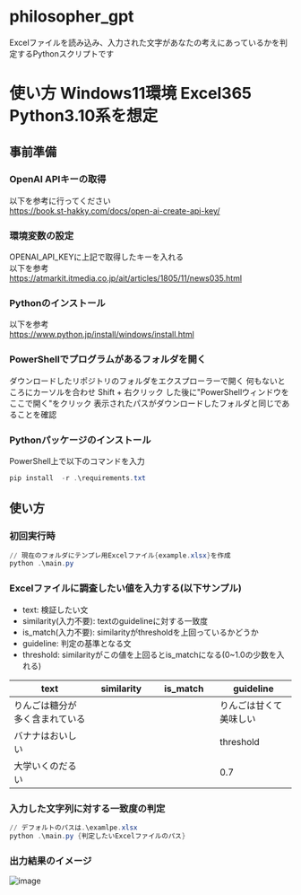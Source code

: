 # philosopher_gpt
Excelファイルを読み込み、入力された文字があなたの考えにあっているかを判定するPythonスクリプトです
# 使い方 Windows11環境 Excel365 Python3.10系を想定
## 事前準備
### OpenAI APIキーの取得
以下を参考に行ってください <br>
https://book.st-hakky.com/docs/open-ai-create-api-key/
### 環境変数の設定
OPENAI_API_KEYに上記で取得したキーを入れる <br>
以下を参考 <br>
https://atmarkit.itmedia.co.jp/ait/articles/1805/11/news035.html
### Pythonのインストール
以下を参考 <br>
https://www.python.jp/install/windows/install.html
### PowerShellでプログラムがあるフォルダを開く
ダウンロードしたリポジトリのフォルダをエクスプローラーで開く
何もないところにカーソルを合わせ Shift + 右クリック した後に"PowerShellウィンドウをここで開く"をクリック
表示されたパスがダウンロードしたフォルダと同じであることを確認
### Pythonパッケージのインストール
PowerShell上で以下のコマンドを入力
```powershell
pip install  -r .\requirements.txt
```
## 使い方
### 初回実行時
```powershell
// 現在のフォルダにテンプレ用Excelファイル{example.xlsx}を作成
python .\main.py
```
### Excelファイルに調査したい値を入力する(以下サンプル)
- text: 検証したい文
- similarity(入力不要): textのguidelineに対する一致度
- is_match(入力不要): similarityがthresholdを上回っているかどうか
- guideline: 判定の基準となる文
- threshold: similarityがこの値を上回るとis_matchになる(0~1.0の少数を入れる)

| text                           | similarity | is_match | guideline              | 
| ------------------------------ | ---------- | -------- | ---------------------- | 
| りんごは糖分が多く含まれている |            |          | りんごは甘くて美味しい | 
| バナナはおいしい               |            |          | threshold              | 
| 大学いくのだるい               | 　　　　　　|　　　　　　|0.7                       |

### 入力した文字列に対する一致度の判定
```powershell
// デフォルトのパスは.\examlpe.xlsx
python .\main.py {判定したいExcelファイルのパス}
```
### 出力結果のイメージ
![image](https://github.com/kamesan1577/philosopher_gpt/assets/47214420/4afad0ba-e37a-4892-b120-f0025bf61db8)




